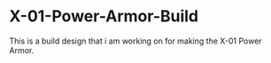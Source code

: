 # X-01-Power-Armor-Build
This is a build design that i am working on for making the X-01 Power Armor. 
